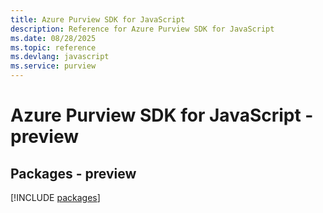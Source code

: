 ```yaml
---
title: Azure Purview SDK for JavaScript
description: Reference for Azure Purview SDK for JavaScript
ms.date: 08/28/2025
ms.topic: reference
ms.devlang: javascript
ms.service: purview
---
```

# Azure Purview SDK for JavaScript - preview
## Packages - preview
[!INCLUDE [packages](purview-index.md)]